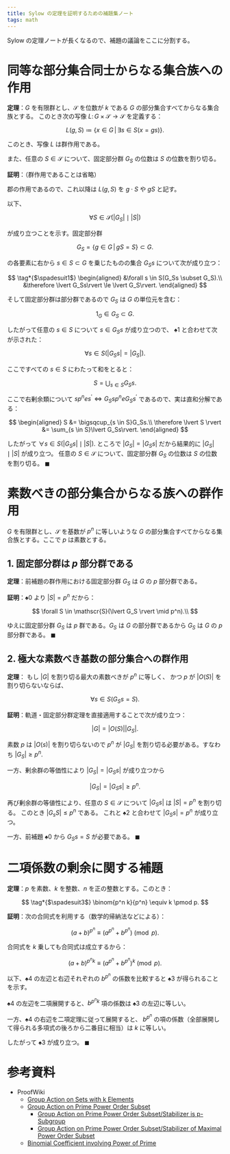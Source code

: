 ```yaml
---
title: Sylow の定理を証明するための補題集ノート
tags: math
---
```


Sylow の定理ノートが長くなるので、補題の議論をここに分割する。

# 同等な部分集合同士からなる集合族への作用

**定理**：$G$ を有限群とし、$\mathscr S$ を位数が $k$ である $G$ の部分集合すべてからなる集合族とする。
このとき次の写像 $L\colon G \times \mathscr{S} \longrightarrow \mathscr{S}$ を定義する：

$$
L(g, S) \coloneqq \{ x \in G \,|\, \exists s \in S(x = gs) \}.
$$

このとき、写像 $L$ は群作用である。

また、任意の $S \in \mathscr S$ について、固定部分群 $G_S$ の位数は $S$ の位数を割り切る。

**証明**：（群作用であることは省略）

郡の作用であるので、これ以降は $L(g, S)$ を $g \cdot S$ や $gS$ と記す。

以下、

$$
\tag*{$\spadesuit0$}
\forall S \in \mathscr{S}(\lvert G_S \rvert \mid \lvert S \rvert)
$$

が成り立つことを示す。固定部分群

$$
G_S = \{g \in G \,|\, gS = S\} \subset G.
$$

の各要素に右から $s \in S \subset G$ を乗じたものの集合 $G_Ss$ について次が成り立つ：

$$
\tag*{$\spadesuit1$}
\begin{aligned}
&\forall s \in S(G_Ss \subset G_S).\\
&\therefore \lvert G_Ss\rvert \le \lvert G_S\rvert.
\end{aligned}
$$

そして固定部分群は部分群であるので $G_S$ は $G$ の単位元を含む：

$$
1_G \in G_S \subset G.
$$

したがって任意の $s \in S$ について $s \in G_Ss$ が成り立つので、
$\spadesuit1$ と合わせて次が示された：

$$
\forall s \in S(\lvert G_Ss\rvert = \lvert G_S\rvert).
$$

ここですべての $s \in S$ にわたって和をとると：

$$
S = \bigcup_{s \in S}G_Ss.
$$

ここで右剰余類について $s {p^n}e s^{\prime} \iff G_Ss {p^n}e G_Ss^{\prime}$ であるので、実は直和分解である：

$$
\begin{aligned}
S &= \bigsqcup_{s \in S}G_Ss.\\
\therefore \lvert S \rvert &= \sum_{s \in S}\lvert G_Ss\rvert.
\end{aligned}
$$

したがって $\forall s \in S(\lvert G_Ss \rvert \mid \lvert S \rvert).$
ところで $\lvert G_S \rvert = \lvert G_Ss \rvert$ だから結果的に
$\lvert G_S \rvert \mid \lvert S \rvert$ が成り立つ。
任意の $S \in \mathscr S$ について、固定部分群 $G_S$ の位数は $S$ の位数を割り切る。
$\blacksquare$

# 素数べきの部分集合からなる族への群作用

$G$ を有限群とし、$\mathscr S$ を基数が $p^n$ に等しいような
$G$ の部分集合すべてからなる集合族とする。ここで $p$ は素数とする。

## 1. 固定部分群は $p$ 部分群である

**定理**：前補題の群作用における固定部分群 $G_S$ は $G$ の $p$ 部分群である。

**証明**：$\spadesuit0$ より $\lvert S \rvert = p^n$ だから：

$$
\forall S \in \mathscr{S}(\lvert G_S \rvert \mid p^n).\\
$$

ゆえに固定部分群 $G_S$ は $p$ 群である。$G_S$ は $G$ の部分群であるから
$G_S$ は $G$ の $p$ 部分群である。
$\blacksquare$

## 2. 極大な素数べき基数の部分集合への群作用

**定理**：
もし $\lvert G \rvert$ を割り切る最大の素数べきが $p^n$ に等しく、
かつ $p$ が $\lvert O(S) \rvert$ を割り切らないならば、

$$
\forall s \in S(G_Ss = S).
$$

**証明**：軌道・固定部分群定理を直接適用することで次が成り立つ：

$$
\lvert G \rvert = \lvert O(S) \rvert \lvert G_S\rvert.
$$

素数 $p$ は $\lvert O(s) \rvert$ を割り切らないので $p^n$ が
$\lvert G_S \rvert$ を割り切る必要がある。すなわち $\lvert G_S \rvert \ge p^n.$

一方、剰余群の等価性により $\lvert G_S \rvert = \lvert G_Ss\rvert$ が成り立つから

$$
\tag*{$\spadesuit2$}
\lvert G_S \rvert = \lvert G_Ss \rvert\ge p^n.
$$

再び剰余群の等値性により、任意の $S \in \mathscr{S}$ について
$\lvert G_Ss \rvert$ は $\lvert S \rvert = p^n$ を割り切る。
このとき $\lvert G_sS \rvert \le p^n$ である。
これと $\spadesuit2$ と合わせて $\lvert G_Ss\rvert = p^n$ が成り立つ。

一方、前補題 $\spadesuit0$ から $G_Ss = S$ が必要である。
$\blacksquare$

# 二項係数の剰余に関する補題

**定理**：$p$ を素数、$k$ を整数、$n$ を正の整数とする。このとき：

$$
\tag*{$\spadesuit3$}
\binom{p^n k}{p^n} \equiv k \pmod p.
$$

**証明**：次の合同式を利用する（数学的帰納法などによる）：

$$
(a + b)^{p^n} \equiv (a^{p^n} + b^{p^n}) \pmod p.
$$

合同式を $k$ 乗しても合同式は成立するから：

$$
\tag*{$\spadesuit4$}
(a + b)^{p^nk} \equiv (a^{p^n} + b^{p^n})^k \pmod p.
$$

以下、$\spadesuit4$ の左辺と右辺それぞれの $b^{p^n}$ の係数を比較すると
$\spadesuit3$ が得られることを示す。

$\spadesuit4$ の左辺を二項展開すると、$b^{p^nk}$ 項の係数は
$\spadesuit3$ の左辺に等しい。

一方、$\spadesuit4$ の右辺を二項定理に従って展開すると、
$b^{p^n}$ の項の係数（全部展開して得られる多項式の後ろから二番目に相当）は $k$ に等しい。

したがって $\spadesuit3$ が成り立つ。
$\blacksquare$

# 参考資料

* ProofWiki
  * [Group Action on Sets with k Elements](https://proofwiki.org/wiki/Group_Action_on_Sets_with_k_Elements)
  * [Group Action on Prime Power Order Subset](https://proofwiki.org/wiki/Group_Action_on_Prime_Power_Order_Subset)
    * [Group Action on Prime Power Order Subset/Stabilizer is p-Subgroup](https://proofwiki.org/wiki/Group_Action_on_Prime_Power_Order_Subset/Stabilizer_is_p-Subgroup)
    * [Group Action on Prime Power Order Subset/Stabilizer of Maximal Power Order Subset](https://proofwiki.org/wiki/Group_Action_on_Prime_Power_Order_Subset/Stabilizer_of_Maximal_Power_Order_Subset)
  * [Binomial Coefficient involving Power of Prime](https://proofwiki.org/wiki/Binomial_Coefficient_involving_Power_of_Prime)
